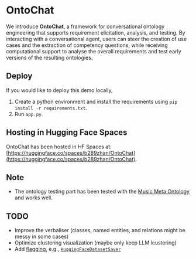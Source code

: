 # OntoChat

We introduce **OntoChat**, a framework for conversational ontology engineering that supports requirement elicitation, 
analysis, and testing. By interacting with a conversational agent, users can steer the creation of use cases and the 
extraction of competency questions, while receiving computational support to analyse the overall requirements and test 
early versions of the resulting ontologies.

## Deploy
If you would like to deploy this demo locally,
1. Create a python environment and install the requirements using `pip install -r requirements.txt`.
2. Run `app.py`.

## Hosting in Hugging Face Spaces
OntoChat has been hosted in HF Spaces at: [https://huggingface.co/spaces/b289zhan/OntoChat](https://huggingface.co/spaces/b289zhan/OntoChat).

## Note
- The ontology testing part has been tested with the [Music Meta Ontology](https://github.com/polifonia-project/music-meta-ontology) and works well.

## TODO
- Improve the verbaliser (classes, named entities, and relations might be messy in some cases)
- Optimize clustering visualization (maybe only keep LLM lcustering)
- Add [flagging](https://www.gradio.app/docs/flagging), e.g., [`HuggingFaceDatasetSaver`](https://www.gradio.app/docs/flagging#hugging-face-dataset-saver-header)
